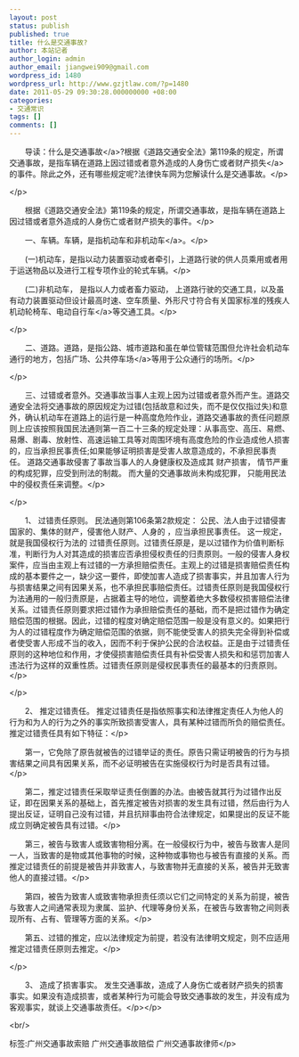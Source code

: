 ```yaml
---
layout: post
status: publish
published: true
title: 什么是交通事故?
author: 本站记者
author_login: admin
author_email: jiangwei909@gmail.com
wordpress_id: 1480
wordpress_url: http://www.gzjtlaw.com/?p=1480
date: 2011-05-29 09:30:28.000000000 +08:00
categories:
- 交通常识
tags: []
comments: []
---
```

<p><p>　　导读：什么是<a>交通事故<&#47;a>?根据《道路交通安全法》第119条的规定，所谓交通事故，是指车辆在道路上因过错或者意外造成的人身伤亡或者财产<a>损失<&#47;a>的事件。除此之外，还有哪些规定呢?法律快车网为您解读什么是交通事故。<&#47;p><p><&#47;p><p>　　根据《道路交通安全法》第119条的规定，所谓交通事故，是指车辆在道路上因过错或者意外造成的人身伤亡或者财产损失的事件。<&#47;p><p>　　一、车辆。车辆，是指机动车和<a>非机动车<&#47;a>。<&#47;p><p>　　(一)机动车，是指以动力装置驱动或者牵引，上道路行驶的供人员乘用或者用于运送物品以及进行工程专项作业的轮式车辆。<&#47;p><p>　　(二)非机动车， 是指以人力或者畜力驱动， 上道路行驶的交通工具，以及虽有动力装置驱动但设计最高时速、空车质量、外形尺寸符合有关国家标准的残疾人机动轮椅车、<a>电动自行车<&#47;a>等交通工具。<&#47;p><p><&#47;p><p>　　二、道路。道路，是指公路、城市道路和虽在单位管辖范围但允许社会机动车通行的地方，包括广场、公共<a>停车场<&#47;a>等用于公众通行的场所。<&#47;p><p><&#47;p><p>　　三、过错或者意外。交通事故当事人主观上因为过错或者意外而产生。道路交通安全法将交通事故的原因规定为过错(包括故意和过失，而不是仅仅指过失)和意外，确认机动车在道路上的运行是一种高度危险作业，道路交通事故的责任问题原则上应该按照我国民法通则第一百二十三条的规定处理：从事高空、高压、易燃、易爆、剧毒、放射性、高速运输工具等对周围环境有高度危险的作业造成他人损害的，应当承担民事责任;如果能够证明损害是受害人故意造成的，不承担民事责任。 道路交通事故侵害了事故当事人的人身健康权及造成其 财产损害， 情节严重的构成犯罪，应受到刑法的制裁。 而大量的交通事故尚未构成犯罪， 只能用民法中的侵权责任来调整。<&#47;p><p><&#47;p><p>　　1、 过错责任原则。 民法通则第106条第2款规定： 公民、法人由于过错侵害国家的、集体的财产，侵害他人财产、人身的 ，应当承担民事责任。 这一规定， 就是我国侵权行为法的 过错责任原则。过错责任原是，是以过错作为价值判断标准，判断行为人对其造成的损害应否承担侵权责任的归责原则。一般的侵害人身权案件，应当由主观上有过错的一方承担赔偿责任。主观上的过错是损害赔偿责任构成的基本要件之一，缺少这一要件，即使加害人造成了损害事实，并且加害人行为与损害结果之间有因果关系，也不承担民事赔偿责任。过错责任原则是我国侵权行为法通用的一般归责原是，占据着主导的地位，调整着绝大多数侵权损害赔偿法律关系。过错责任原则要求把过错作为承担赔偿责任的基础，而不是把过错作为确定赔偿范围的根据。因此，过错的程度对确定赔偿范围一般是没有意义的。如果把行为人的过错程度作为确定赔偿范围的依据，则不能使受害人的损失完全得到补偿或者使受害人形成不当的收入，因而不利于保护公民的合法权益。正是由于过错责任原则的这种地位和作用，才使侵损害赔偿责任具有补偿受害人损失和和惩罚加害人违法行为这样的双重性质。过错责任原则是侵权民事责任的最基本的归责原则。<&#47;p><p><&#47;p><p>　　2、 推定过错责任。 推定过错责任是指依照事实和法律推定责任人为他人的行为和为人的行为之外的事实所致损害受害人，具有某种过错而所负的赔偿责任。 推定过错责任具有如下特征：<&#47;p><p>　　第一，它免除了原告就被告的过错举证的责任。原告只需证明被告的行为与损害结果之间具有因果关系，而不必证明被告在实施侵权行为时是否具有过错。<&#47;p><p>　　第二，推定过错责任采取举证责任倒置的办法。由被告就其行为过错作出反证，即在因果关系的基础上，首先推定被告对损害的发生具有过错，然后由行为人提出反证，证明自己没有过错，并且抗辩事由符合法律规定，如果提出的反证不能成立则确定被告具有过错。<&#47;p><p>　　第三，被告与致害人或致害物相分离。在一般侵权行为中，被告与致害人是同一人，当致害的是物或其他事物的时候，这种物或事物也与被告有直接的关系。而推定过错责任的前提是被告并非致害人，与致害物并无直接的关系，被告并无致害他人的直接过错。<&#47;p><p>　　第四，被告为致害人或致害物承担责任须以它们之间特定的关系为前提，被告与致害人之间通常表现为隶属、监护、代理等身份关系，在被告与致害物之间则表现所有、占有、管理等方面的关系。<&#47;p><p>　　第五、过错的推定，应以法律规定为前提，若没有法律明文规定，则不应适用推定过错责任原则去推定。<&#47;p><p><&#47;p><p>　　3、 造成了损害事实。 发生交通事故，造成了人身伤亡或者财产损失的损害事实。如果没有造成损害，或者某种行为可能会导致交通事故的发生，并没有成为客观事实，就谈上交通事故责任。<&#47;p><&#47;p><br&#47;><p>标签:广州交通事故索赔 广州交通事故赔偿 广州交通事故律师<&#47;p>
